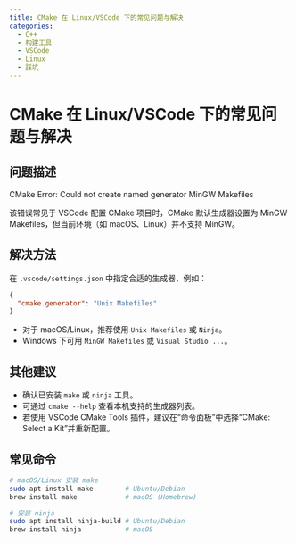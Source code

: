 ```yaml
---
title: CMake 在 Linux/VSCode 下的常见问题与解决
categories:
  - C++
  - 构建工具
  - VSCode
  - Linux
  - 踩坑
---
```


# CMake 在 Linux/VSCode 下的常见问题与解决

## 问题描述
CMake Error: Could not create named generator MinGW Makefiles

该错误常见于 VSCode 配置 CMake 项目时，CMake 默认生成器设置为 MinGW Makefiles，但当前环境（如 macOS、Linux）并不支持 MinGW。

## 解决方法
在 `.vscode/settings.json` 中指定合适的生成器，例如：

```json
{
  "cmake.generator": "Unix Makefiles"
}
```

- 对于 macOS/Linux，推荐使用 `Unix Makefiles` 或 `Ninja`。
- Windows 下可用 `MinGW Makefiles` 或 `Visual Studio ...`。

## 其他建议
- 确认已安装 `make` 或 `ninja` 工具。
- 可通过 `cmake --help` 查看本机支持的生成器列表。
- 若使用 VSCode CMake Tools 插件，建议在“命令面板”中选择“CMake: Select a Kit”并重新配置。

## 常见命令
```sh
# macOS/Linux 安装 make
sudo apt install make        # Ubuntu/Debian
brew install make            # macOS (Homebrew)

# 安装 ninja
sudo apt install ninja-build # Ubuntu/Debian
brew install ninja           # macOS
```

